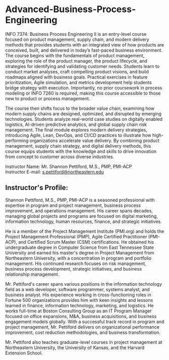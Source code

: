 # Advanced-Business-Process-Engineering
INFO 7374: Business Process Engineering II is an entry-level course focused on product management, supply chain, and modern delivery methods that provides students with an integrated view of how products are conceived, built, and delivered in today’s fast-paced business environment. The course begins with the fundamentals of product management, exploring the role of the product manager, the product lifecycle, and strategies for identifying and validating customer needs. Students learn to conduct market analyses, craft compelling product visions, and build roadmaps aligned with business goals. Practical exercises in feature prioritization, Agile simulation, and metrics development help students bridge strategy with execution. Importantly, no prior coursework in process modeling or INFO 7260 is required, making this course accessible to those new to product or process management.

The course then shifts focus to the broader value chain, examining how modern supply chains are designed, optimized, and disrupted by emerging technologies. Students analyze real-world case studies on digitally enabled logistics, AI-driven predictive analytics, and global supply chain risk management. The final module explores modern delivery strategies, introducing Agile, Lean, DevOps, and CI/CD practices to illustrate how high-performing organizations accelerate value delivery. By combining product management, supply chain strategy, and digital delivery methods, this course equips students with the knowledge and skills to drive innovation from concept to customer across diverse industries.

Instructor Name:    Mr. Shannon Pettiford, M.S., PMP, PMI-ACP\
Instructor E-mail:    s.pettiford@northeastern.edu  

## Instructor's Profile:
Shannon Pettiford, M.S., PMP, PMI-ACP is a seasoned professional with expertise in program and project management, business process improvement, and operations management. His career spans decades, managing global projects and programs are focused on digital marketing, information technology, human resources, finance, and strategic initiatives.  

He is a member of the Project Management Institute (PMI.org) and holds the Project Management Professional (PMP), Agile Certified Practitioner (PMI-ACP), and Certified Scrum Master (CSM) certifications. He obtained his undergraduate degree in Computer Science from East Tennessee State University and earned his master's degree in Project Management from Northeastern University, with a concentration in program and portfolio management. His continued research focuses on risk management, business process development, strategic initiatives, and business relationship management. 
 
Mr. Pettiford's career spans various positions in the information technology field as a web developer, software programmer, systems analyst, and business analyst. His experience working in cross-functioning roles in Fortune 500 organizations provides him with keen insights and lessons learned in finance, information technology, marketing, and logistics. He works full-time at Boston Consulting Group as an IT Program Manager focused on office expansions, M&A, business acquisitions, and business engagement models globally. With a successful track record in program and project management, Mr. Pettiford delivers on organizational performance improvement, cost reduction methodologies, and business transformation.
 
Mr. Pettiford also teaches graduate-level courses in project management at Northeastern University, the University of Kansas, and the Harvard Extension School.
